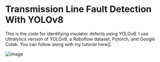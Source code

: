 # Transmission Line Fault Detection With YOLOv8

This is the code for identifying insulator defects using YOLOv8. 
I use Ultralytics version of YOLOv8, a Roboflow dataset, Pytorch, and Google Colab. 
You can follow along with my tutorial here[]. 

![image](https://user-images.githubusercontent.com/63084147/232233470-7f4c2394-d64b-494d-8290-de23f694d9c6.png)
